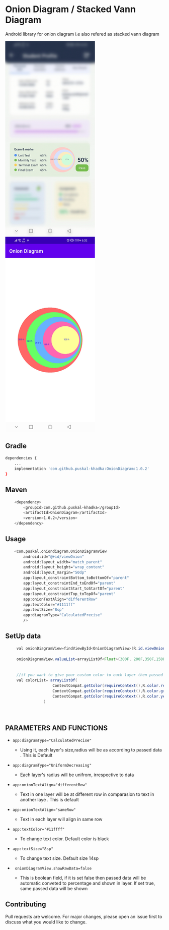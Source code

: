 # Onion Diagram / Stacked Vann Diagram

Android library for onion diagram i.e also refered as stacked vann diagram



<img src="screenshot/ss1_onion.jpg" width="285"/>         <img src="screenshot/ss2_onion.jpg" width="285"/>
## Gradle


```bash
dependencies {
    ...
    implementation 'com.github.puskal-khadka:OnionDiagram:1.0.2'
}
```

## Maven

```bash 
	<dependency>
	    <groupId>com.github.puskal-khadka</groupId>
	    <artifactId>OnionDiagram</artifactId>
	    <version>1.0.2</version>
	</dependency>
```


## Usage

```bash
    <com.puskal.oniondiagram.OnionDiagramView
        android:id="@+id/viewOnion"
        android:layout_width="match_parent"
        android:layout_height="wrap_content"
        android:layout_margin="50dp"
        app:layout_constraintBottom_toBottomOf="parent"
        app:layout_constraintEnd_toEndOf="parent"
        app:layout_constraintStart_toStartOf="parent"
        app:layout_constraintTop_toTopOf="parent"
        app:onionTextAlign="differentRow"
        app:textColor="#1111ff"
        app:textSize="8sp"
        app:diagramType="CalculatedPrecise"
        />

```

## SetUp data
```java
     val onionDiagramView=findViewById<OnionDiagramView>(R.id.viewOnion)

     onionDiagramView.valueList=arrayListOf<Float>(300F, 200F,350F,150F,250F)


     //if you want to give your custom color to each layer then passed color as follow otherwise skip
     val colorList= arrayListOf(
                     ContextCompat.getColor(requireContext(),R.color.red),
                     ContextCompat.getColor(requireContext(),R.color.green),
                     ContextCompat.getColor(requireContext(),R.color.yellow),
                 )
      
      

```

## PARAMETERS AND FUNCTIONS
* ```app:diagramType="CalculatedPrecise"```
  * Using it, each layer's size,radius will be as according to passed data . This is Default

* ```app:diagramType="UniformDecreasing"```
  * Each layer's radius will be unifrom, irrespective to data

* ```app:onionTextAlign="differentRow"```
  * Text in one layer will be at different row in comparasion to text in another laye . This is  default

* ```app:onionTextAlign="sameRow"```
  * Text in each layer will align in same row

* ```app:textColor="#11ffff"```
  * To change text color. Default color is black 

* ``` app:textSize="8sp" ```
  * To change text size. Default size 14sp
 
 * ```  onionDiagramView.showRawData=false ```
    * This is boolean field, if it is set false then passed data will be automatic conveted to percentage and shown in layer. If set true, same passed data will be shown

       


        

        

## Contributing
Pull requests are welcome. For major changes, please open an issue first to discuss what you would like to change.
